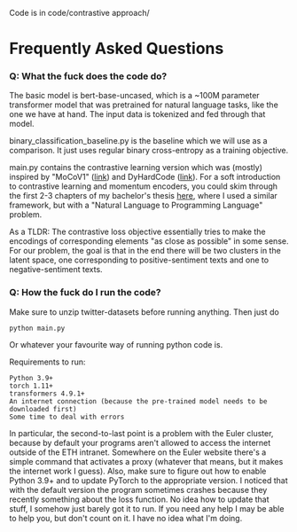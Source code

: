 Code is in code/contrastive approach/

# Frequently Asked Questions

### Q: What the fuck does the code do?

The basic model is bert-base-uncased, which is a ~100M parameter transformer model that was pretrained for natural language tasks, like the one we have at hand. The input data is tokenized and fed through that model.

binary_classification_baseline.py is the baseline which we will use as a comparison. It just uses regular binary cross-entropy as a training objective.

main.py contains the contrastive learning version which was (mostly) inspired by "MoCoV1" ([link](https://openaccess.thecvf.com/content_CVPR_2020/papers/He_Momentum_Contrast_for_Unsupervised_Visual_Representation_Learning_CVPR_2020_paper.pdf)) and DyHardCode ([link](https://openreview.net/pdf?id=eiAkrltBTh4)). For a soft introduction to contrastive learning and momentum encoders, you could skim through the first 2-3 chapters of my bachelor's thesis [here](https://pub.tik.ee.ethz.ch/students/2021-HS/BA-2021-25.pdf), where I used a similar framework, but with a "Natural Language to Programming Language" problem. 

As a TLDR: The contrastive loss objective essentially tries to make the encodings of corresponding elements "as close as possible" in some sense. For our problem, the goal is that in the end there will be two clusters in the latent space, one corresponding to positive-sentiment texts and one to negative-sentiment texts.

### Q: How the fuck do I run the code?

Make sure to unzip twitter-datasets before running anything. Then just do

    python main.py
    
Or whatever your favourite way of running python code is.

Requirements to run:

    Python 3.9+
    torch 1.11+
    transformers 4.9.1+
    An internet connection (because the pre-trained model needs to be downloaded first)
    Some time to deal with errors
    
In particular, the second-to-last point is a problem with the Euler cluster, because by default your programs aren't allowed to access the internet outside of the ETH intranet. Somewhere on the Euler website there's a simple command that activates a proxy (whatever that means, but it makes the internet work I guess). Also, make sure to figure out how to enable Python 3.9+ and to update PyTorch to the appropriate version. I noticed that with the default version the program sometimes crashes because they recently something about the loss function. No idea how to update that stuff, I somehow just barely got it to run. If you need any help I may be able to help you, but don't count on it. I have no idea what I'm doing.
